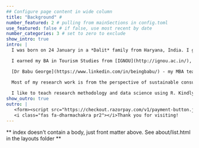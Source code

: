 ```yaml
---
## Configure page content in wide column
title: "Background" # 
number_featured: 2 # pulling from mainSections in config.toml
use_featured: false # if false, use most recent by date
number_categories: 3 # set to zero to exclude
show_intro: true
intro: |
  I was born on 24 January in a *Dalit* family from Haryana, India. I grew up with three sisters, mom and dad. 

  I earned my BA in Tourism Studies from [IGNOU](http://ignou.ac.in/), BA Hons Russian Studies from [JNU](https://www.jnu.ac.in/main/), MBA in Tourism (with Gold Medal) from [Pondicherry University](https://www.pondiuni.edu.in/) and PhD in Management Studies from the [University of Hyderabad](https://uohyd.ac.in/).  

  [Dr Babu George](https://www.linkedin.com/in/beingbabu/) - my MBA teacher & mentor - helped me to realise the importance of our thoughts. This triggered my interest in research and teaching. Thank you Babu sir!

  Most of my research work is from the perspective of sustainable consumption. My recent research interests include an interaction between sustainability and waste.
 
  I like to teach research methodology and data science using R. Kindly check the website of my course [R for Beeginners](https://r4b.netlify.app/). I focus more on understanding and interpretation of the concept than memorising it. My goal is to make learning research methods and data science less painful.  
show_outro: true
outro: |
   <form><script src="https://checkout.razorpay.com/v1/payment-button.js" data-payment_button_id="pl_Imwla3MlG8bu8V" async> </script> </form>
   <i class="fas fa-dharmachakra pr2"></i>Thank you for visiting!
---
```


** index doesn't contain a body, just front matter above.
See about/list.html in the layouts folder **